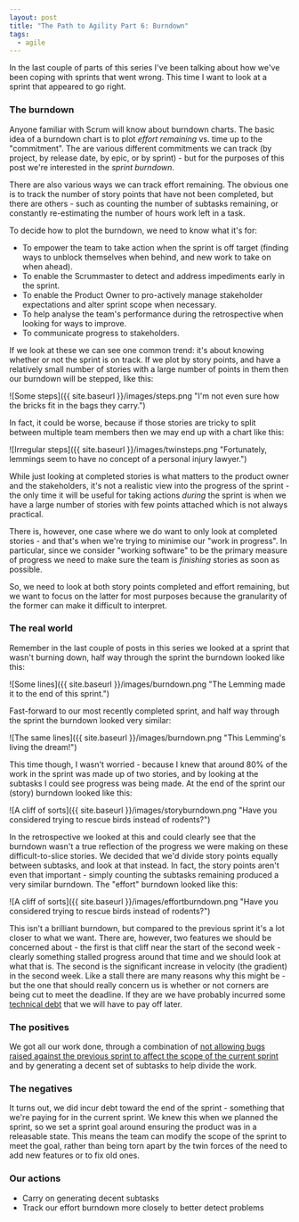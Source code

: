 ```yaml
---
layout: post
title: "The Path to Agility Part 6: Burndown"
tags:
  - agile
---
```


In the last couple of parts of this series I've been talking about how we've
been coping with sprints that went wrong. This time I want to look at a sprint
that appeared to go right.

### The burndown

Anyone familiar with Scrum will know about burndown charts. The basic idea of a
burndown chart is to plot _effort remaining_ vs. time up to the "commitment".
The are various different commitments we can track (by project, by release date,
by epic, or by sprint) - but for the purposes of this post we're interested in
the _sprint burndown_.

There are also various ways we can track effort remaining. The obvious one is to
track the number of story points that have not been completed, but there are
others - such as counting the number of subtasks remaining, or constantly
re-estimating the number of hours work left in a task.

To decide how to plot the burndown, we need to know what it's for:

* To empower the team to take action when the sprint is off target (finding
  ways to unblock themselves when behind, and new work to take on when ahead).
* To enable the Scrummaster to detect and address impediments early in the
  sprint.
* To enable the Product Owner to pro-actively manage stakeholder expectations
  and alter sprint scope when necessary.
* To help analyse the team's performance during the retrospective when looking
  for ways to improve.
* To communicate progress to stakeholders.

If we look at these we can see one common trend: it's about knowing whether or
not the sprint is on track. If we plot by story points, and have a relatively
small number of stories with a large number of points in them then our burndown
will be stepped, like this:

![Some steps]({{ site.baseurl }}/images/steps.png "I'm not even sure how the bricks fit in the bags they carry.")

In fact, it could be worse, because if those stories are tricky to split between
multiple team members then we may end up with a chart like this:

![Irregular steps]({{ site.baseurl }}/images/twinsteps.png "Fortunately, lemmings seem to have no concept of a personal injury lawyer.")

While just looking at completed stories is what matters to the product owner and
the stakeholders, it's not a realistic view into the progress of the sprint -
the only time it will be useful for taking actions _during_ the sprint is when
we have a large number of stories with few points attached which is not always
practical.

There is, however, one case where we do want to only look at completed stories -
and that's when we're trying to minimise our "work in progress". In particular,
since we consider "working software" to be the primary measure of progress we
need to make sure the team is _finishing_ stories as soon as possible.

So, we need to look at both story points completed and effort remaining, but we
want to focus on the latter for most purposes because the granularity of the
former can make it difficult to interpret.

### The real world

Remember in the last couple of posts in this series we looked at a sprint that
wasn't burning down, half way through the sprint the burndown looked like this:

![Some lines]({{ site.baseurl }}/images/burndown.png "The Lemming made it to the end of this sprint.")

Fast-forward to our most recently completed sprint, and half way through the
sprint the burndown looked very similar:

![The same lines]({{ site.baseurl }}/images/burndown.png "This Lemming's living the dream!")

This time though, I wasn't worried - because I knew that around 80% of the
work in the sprint was made up of two stories, and by looking at the subtasks I
could see progress was being made. At the end of the sprint our (story) burndown
looked like this:

![A cliff of sorts]({{ site.baseurl }}/images/storyburndown.png "Have you considered trying to rescue birds instead of rodents?")

In the retrospective we looked at this and could clearly see that the burndown
wasn't a true reflection of the progress we were making on these
difficult-to-slice stories. We decided that we'd divide story points equally
between subtasks, and look at that instead. In fact, the story points aren't
even that important - simply counting the subtasks remaining produced a very
similar burndown. The "effort" burndown looked like this:

![A cliff of sorts]({{ site.baseurl }}/images/effortburndown.png "Have you considered trying to rescue birds instead of rodents?")

This isn't a brilliant burndown, but compared to the previous sprint it's a lot
closer to what we want. There are, however, two features we should be concerned
about - the first is that cliff near the start of the second week - clearly
something stalled progress around that time and we should look at what that is.
The second is the significant increase in velocity (the gradient) in the second
week. Like a stall there are many reasons why this might be - but the one that
should really concern us is whether or not corners are being cut to meet the
deadline. If they are we have probably incurred some [technical debt](/Refactoring/)
that we will have to pay off later.

### The positives

We got all our work done, through a combination of [not allowing bugs raised
against the previous sprint to affect the scope of the current sprint](/Testing-Part-5)
and by generating a decent set of subtasks to help divide the work.

### The negatives

It turns out, we did incur debt toward the end of the sprint - something that
we're paying for in the current sprint. We knew this when we planned the sprint,
so we set a sprint goal around ensuring the product was in a releasable state.
This means the team can modify the scope of the sprint to meet the goal, rather
than being torn apart by the twin forces of the need to add new features or
to fix old ones.

### Our actions

* Carry on generating decent subtasks
* Track our effort burndown more closely to better detect problems
